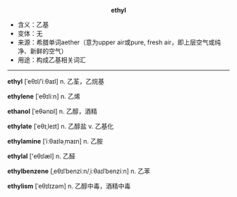 
**<center>ethyl</center>**

- <span class="definition">含义：乙基</span>
- <span class="definition">变体：无</span>
- <span class="definition">来源：希腊单词aether（意为upper air或pure, fresh air，即上层空气或纯净、新鲜的空气）</span>
- <span class="definition">用途：构成乙基相关词汇</span>

---

<span class="vocabulary">**ethyl**</span> [ˈeθɪl/ˈiːθaɪl] n. 乙荃，乙烷基

<span class="vocabulary">**ethylene**</span> [ˈeθɪliːn] n. 乙烯

<span class="vocabulary">**ethanol**</span> [ˈeθənɒl] n. 乙醇，酒精

<span class="vocabulary">**ethylate**</span> [ˈeθɪˌleɪt] n. 乙醇盐 v. 乙基化

<span class="vocabulary">**ethylamine**</span> [ˈiːθaɪləˌmaɪn] n. 乙胺

<span class="vocabulary">**ethylal**</span> ['eθɪlæl] n. 乙醛

<span class="vocabulary">**ethylbenzene**</span> [ˌeθɪlˈbenziːn/ˌiːθaɪlˈbenziːn] n. 乙苯

<span class="vocabulary">**ethylism**</span> [ˈeθɪlɪzəm] n. 乙醇中毒，酒精中毒

